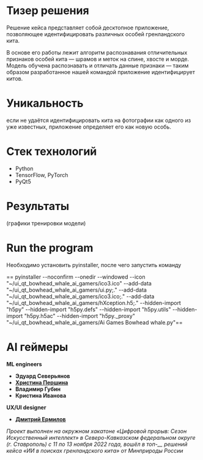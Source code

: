 # Тизер решения
Решение кейса представляет собой десктопное приложение, позволяющее идентифицировать различных особей гренландского кита.

В основе его работы лежит алгоритм распознавания отличительных признаков особей кита — шрамов и меток на спине, хвосте и морде. Модель обучена распознавать и отличать данные признаки — таким образом разработанное нашей командой приложение идентифицирует китов.

# Уникальность
если не удаётся идентифицировать кита на фотографии как одного из уже известных, приложение определяет его как новую особь. 

# Стек технологий
* Python
* TensorFlow, PyTorch
* PyQt5

# Результаты
(графики тренировки модели)

# Run the program 
Необходимо установить pyinstaller, после чего запустить команду

== pyinstaller --noconfirm --onedir --windowed --icon "~/ui_qt_bowhead_whale_ai_gamers/ico3.ico" 
--add-data "~/ui_qt_bowhead_whale_ai_gamers/ui.py;." 
--add-data "~/ui_qt_bowhead_whale_ai_gamers/ico3.ico;." 
--add-data "~/ui_qt_bowhead_whale_ai_gamers/hXception.h5;." 
--hidden-import "h5py" 
--hidden-import "h5py.defs" 
--hidden-import "h5py.utils" 
--hidden-import "h5py.h5ac" 
--hidden-import "h5py._proxy"  "~/ui_qt_bowhead_whale_ai_gamers/Ai Games Bowhead whale.py"==

# AI геймеры
**ML engineers**
* **Эдуард Северьянов** 
* [**Христина Першина**](https://github.com/NorthernPeach)
* **Владимир Губин** 
* **Кристина Иванова** 

**UX/UI designer**
* [**Дмитрий Ермилов**](https://github.com/aiker95)

*Проект выполнен на окружном хакатоне «Цифровой прорыв: Сезон Искусственный интеллект» в Северо-Кавказском федеральном округе (г. Ставрополь) с 11 по 13 ноября 2022 года, вошёл в топ-__ решений кейса «ИИ в поисках гренландского кита» от Минприроды России*
